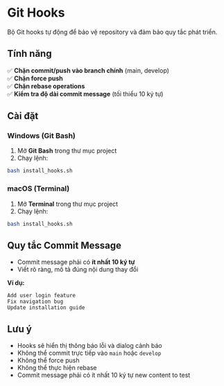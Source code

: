 # Git Hooks

Bộ Git hooks tự động để bảo vệ repository và đảm bảo quy tắc phát triển.

## Tính năng

✅ **Chặn commit/push vào branch chính** (main, develop)  
✅ **Chặn force push**  
✅ **Chặn rebase operations**  
✅ **Kiểm tra độ dài commit message** (tối thiểu 10 ký tự)   

## Cài đặt

### Windows (Git Bash)

1. Mở **Git Bash** trong  thư mục project 
2. Chạy lệnh:
```bash
bash install_hooks.sh
```

### macOS (Terminal)

1. Mở **Terminal** trong thư mục project
2. Chạy lệnh:
```bash
bash install_hooks.sh
```

## Quy tắc Commit Message

- Commit message phải có **ít nhất 10 ký tự**
- Viết rõ ràng, mô tả đúng nội dung thay đổi

**Ví dụ:**
```
Add user login feature
Fix navigation bug  
Update installation guide
```

## Lưu ý

- Hooks sẽ hiển thị thông báo lỗi và dialog cảnh báo
- Không thể commit trực tiếp vào `main`  hoặc `develop`  
- Không thể force push
- Không thể thực hiện rebase
- Commit message phải có ít nhất 10 ký tự
new content to test
